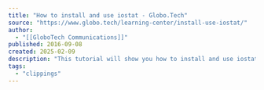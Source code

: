 ```yaml
---
title: "How to install and use iostat - Globo.Tech"
source: "https://www.globo.tech/learning-center/install-use-iostat/"
author:
  - "[[GloboTech Communications]]"
published: 2016-09-08
created: 2025-02-09
description: "This tutorial will show you how to install and use iostat on your server. iostat commands provide valuable information for system administrator."
tags:
  - "clippings"
---
```

